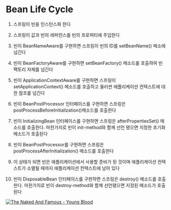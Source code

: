 Bean Life Cycle
===============

1. 스프링이 빈을 인스턴스화 한다

2. 스프링이 값과 빈의 레퍼런스를 빈의 프로퍼티에 주입한다

3. 빈이 BeanNameAware를 구현하면 스프링이 빈의 ID를 setBeanName() 메소에 넘긴다

4. 빈이 BeanFactoryAware를 구현하면 setBeanFactory() 메소드를 호출하여 빈 팩토리 자체를 넘긴다

5. 빈이 ApplicationContextAware를 구현하면 스프링이 setApplicationContext() 메소드를 호출하고
   둘러싼 애플리케이션 컨텍스트에 대한 참조를 넘긴다

6. 빈이 BeanPostProcessor 인터페이스를 구현하면 스프링은 postProcessBeforeInitialization()메소드를 호출한다

7. 빈이 InitializingBean 인터페이스를 구현하면 스프링은 afterPropertiesSet() 메소드를 호출한다. 마찬가지로 빈이
   init-method와 함께 선언 됐으면 지정한 초기화 메소드가 호출된다

8. 빈이 BeanPostProcessor를 구현하면 스프링은 postProcessAfterInitialization() 메소드를 호출한다

9. 이 상태가 되면 빈은 애플리케이션에서 사용할 준비가 된 것이며 애플리케이션 컨텍스트가 소멸될 때까지 애플리케이션 컨텍스트에 남아 있다

10. 빈이 DisposableBean 인터페이스를 구현하면 스프링은 destroy() 메소드를 호출한다. 마찬가지로 빈이 destroy-method와 함께 선언됐으면
    지정된 메소드가 호출된다


 [![The Naked And Famous - Young Blood](http://img.youtube.com/vi/3-3k-4flMFI/1.jpg)](http://www.youtube.com/watch?v=3-3k-4flMFI?autoplay=1 "The Naked And Famous - Young Blood ")